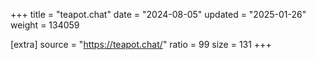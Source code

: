 +++
title = "teapot.chat"
date = "2024-08-05"
updated = "2025-01-26"
weight = 134059

[extra]
source = "https://teapot.chat/"
ratio = 99
size = 131
+++

